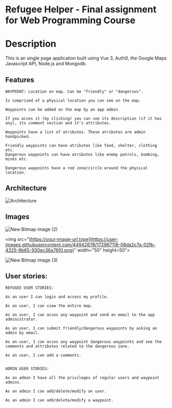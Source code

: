 # Refugee Helper - Final assignment for Web Programming Course

# Description
This is an single page application built using Vue 3, Auth0, the Google Maps Javascript API, Node.js and Mongodb. 

## Features
	WAYPOINT: Location on map. Can be "friendly" or "dangerous". 
	
	Is comprised of a physical location you can see on the map.
	
	Waypoints can be added on the map by an app admin

	If you acces it (by clicking) you can see its description (if it has any), its comment section and it's attributes.

	Waypoints have a list of atributes. These atributes are admin handpicked.

	Friendly waypoints can have atributes like food, shelter, clothing etc. 
	Dangerous waypoints can have atributes like enemy patrols, bombing, mines etc.

	Dangerous waypoints have a red zone/circle around the physical location.

## Architecture

![Architecture](https://user-images.githubusercontent.com/44942678/172966687-53cd3bdb-edeb-4d5b-b087-eca19800787b.png)

## Images
![New Bitmap image (2)](https://user-images.githubusercontent.com/44942678/172967118-08da2c7a-02fb-4325-9b65-930ec36a76f0.png)

<img src="[https://your-image-url.type](https://user-images.githubusercontent.com/44942678/172967118-08da2c7a-02fb-4325-9b65-930ec36a76f0.png)" width="50" height=50">

![New Bitmap image (3)](https://user-images.githubusercontent.com/44942678/172967163-1c41ce50-3bb3-4ed8-ab68-b59c546aa28e.png)

## User stories:

	REFUGEE USER STORIES:

	As an user I can login and access my profile.

	As an user, I can view the entire map.

	As an user, I can acces any waypoint and send an email to the app administrator.

	As an user, I can submit friendly/dangerous waypoints by asking an admin by email.

	As an user, I can acces any waypoint dangerous waypoints and see the comments and attributes related to the dangerous zone.

	As an user, I can add a comments.
	

	ADMIN USER STORIES:

	As an admin I have all the privileges of regular users and waypoint admins.

	As an admin I can add/delete/modify an user.

	As an admin I can add/delete/modify a waypoint.

